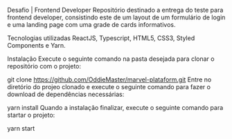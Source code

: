 Desafio | Frontend Developer
Repositório destinado a entrega do teste para frontend developer, consistindo este de um layout de um formulário de login e uma landing page com uma grade de cards informativos.

Tecnologias utilizadas
ReactJS, Typescript, HTML5, CSS3, Styled Components e Yarn.

Instalação
Execute o seguinte comando na pasta desejada para clonar o repositório com o projeto:

git clone https://github.com/OddieMaster/marvel-plataform.git
Entre no diretório do projeo clonado e execute o seguinte comando para fazer o download de dependências necessárias:

yarn install
Quando a instalação finalizar, execute o seguinte comando para startar o projeto:

yarn start